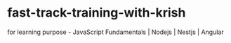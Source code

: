 # fast-track-training-with-krish
for learning purpose - JavaScript Fundamentals | Nodejs | Nestjs | Angular 

